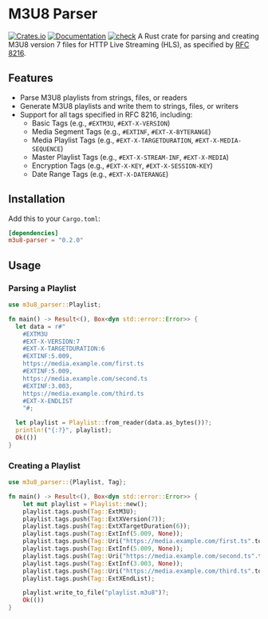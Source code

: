 # M3U8 Parser

[![Crates.io](https://img.shields.io/crates/v/m3u8.svg)](https://crates.io/crates/m3u8)
[![Documentation](https://docs.rs/m3u8/badge.svg)](https://docs.rs/m3u8)
[![check](https://github.com/includeamin/m3u8-parser/actions/workflows/rust.yml/badge.svg)](https://github.com/includeamin/m3u8-parser/actions/workflows/rust.yml)
A Rust crate for parsing and creating M3U8 version 7 files for HTTP Live Streaming (HLS), as specified
by [RFC 8216](https://tools.ietf.org/html/rfc8216).

## Features

- Parse M3U8 playlists from strings, files, or readers
- Generate M3U8 playlists and write them to strings, files, or writers
- Support for all tags specified in RFC 8216, including:
    - Basic Tags (e.g., `#EXTM3U`, `#EXT-X-VERSION`)
    - Media Segment Tags (e.g., `#EXTINF`, `#EXT-X-BYTERANGE`)
    - Media Playlist Tags (e.g., `#EXT-X-TARGETDURATION`, `#EXT-X-MEDIA-SEQUENCE`)
    - Master Playlist Tags (e.g., `#EXT-X-STREAM-INF`, `#EXT-X-MEDIA`)
    - Encryption Tags (e.g., `#EXT-X-KEY`, `#EXT-X-SESSION-KEY`)
    - Date Range Tags (e.g., `#EXT-X-DATERANGE`)

## Installation

Add this to your `Cargo.toml`:

```toml
[dependencies]
m3u8-parser = "0.2.0"
```

## Usage

### Parsing a Playlist

```rust
use m3u8_parser::Playlist;

fn main() -> Result<(), Box<dyn std::error::Error>> {
  let data = r#"
    #EXTM3U
    #EXT-X-VERSION:7
    #EXT-X-TARGETDURATION:6
    #EXTINF:5.009,
    https://media.example.com/first.ts
    #EXTINF:5.009,
    https://media.example.com/second.ts
    #EXTINF:3.003,
    https://media.example.com/third.ts
    #EXT-X-ENDLIST
    "#;

  let playlist = Playlist::from_reader(data.as_bytes())?;
  println!("{:?}", playlist);
  Ok(())
}
```

### Creating a Playlist

```rust
use m3u8_parser::{Playlist, Tag};

fn main() -> Result<(), Box<dyn std::error::Error>> {
    let mut playlist = Playlist::new();
    playlist.tags.push(Tag::ExtM3U);
    playlist.tags.push(Tag::ExtXVersion(7));
    playlist.tags.push(Tag::ExtXTargetDuration(6));
    playlist.tags.push(Tag::ExtInf(5.009, None));
    playlist.tags.push(Tag::Uri("https://media.example.com/first.ts".to_string()));
    playlist.tags.push(Tag::ExtInf(5.009, None));
    playlist.tags.push(Tag::Uri("https://media.example.com/second.ts".to_string()));
    playlist.tags.push(Tag::ExtInf(3.003, None));
    playlist.tags.push(Tag::Uri("https://media.example.com/third.ts".to_string()));
    playlist.tags.push(Tag::ExtXEndList);

    playlist.write_to_file("playlist.m3u8")?;
    Ok(())
}
```
